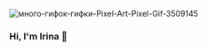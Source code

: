 ![много-гифок-гифки-Pixel-Art-Pixel-Gif-3509145](https://github.com/IrinaLomskaya/IrinaLomskaya/assets/115121403/9221d4a8-8a4a-4abd-9569-baf10da07e87)


### Hi, I'm Irina 👋


<!--
**IrinaLomskaya/IrinaLomskaya** is a ✨ _special_ ✨ repository because its `README.md` (this file) appears on your GitHub profile.

Here are some ideas to get you started:

- 🔭 I’m currently working on ...
- 🌱 I’m currently learning ...
- 👯 I’m looking to collaborate on ...
- 🤔 I’m looking for help with ...
- 💬 Ask me about ...
- 📫 How to reach me: ...
- 😄 Pronouns: ...
- ⚡ Fun fact: ...
-->
